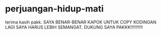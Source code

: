 # perjuangan-hidup-mati
terima kasih pakk. SAYA BENAR-BENAR KAPOK UNTUK COPY KODINGAN LAGI 
SAYA HARUS LEBIH SEMANGAT. DUKUNG SAYA PAKKK!!!!!!!!!!
